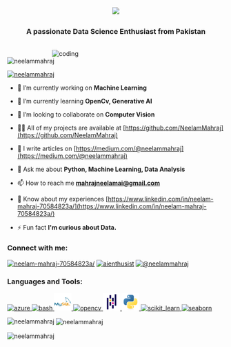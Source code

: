 <h1 align="center">
    <img src="https://readme-typing-svg.herokuapp.com/?font=Righteous&size=35&center=true&vCenter=true&width=500&height=70&duration=4000&lines=Hey+folks!+👋;+I'm+Neelam+Mahraj!;" />
</h1>

<h3 align="center">A passionate Data Science Enthusiast from Pakistan</h3>

<br/>

<img align="right" alt="coding" width="400" src="https://digitalcreativemind.com/wp-content/uploads/2021/06/Analytics_amp_Data_Science.gif">

<p align="left"> <img src="https://komarev.com/ghpvc/?username=neelammahraj&label=Profile%20views&color=0e75b6&style=flat" alt="neelammahraj" /> </p>

<p align="left"> <a href="https://github.com/ryo-ma/github-profile-trophy"><img src="https://github-profile-trophy.vercel.app/?username=neelammahraj" alt="neelammahraj" /></a> </p>

- 🔭 I’m currently working on **Machine Learning**

- 🌱 I’m currently learning **OpenCv, Generative AI**

- 👯 I’m looking to collaborate on **Computer Vision**

- 👨‍💻 All of my projects are available at [https://github.com/NeelamMahraj](https://github.com/NeelamMahraj)

- 📝 I write articles on [https://medium.com/@neelammahraj](https://medium.com/@neelammahraj)

- 💬 Ask me about **Python, Machine Learning, Data Analysis**

- 📫 How to reach me **mahrajneelamai@gmail.com**

- 📄 Know about my experiences [https://www.linkedin.com/in/neelam-mahraj-70584823a/](https://www.linkedin.com/in/neelam-mahraj-70584823a/)

- ⚡ Fun fact **I'm curious about Data.**

<h3 align="left">Connect with me:</h3>
<p align="left">
<a href="https://linkedin.com/in/neelam-mahraj-70584823a/" target="blank"><img align="center" src="https://raw.githubusercontent.com/rahuldkjain/github-profile-readme-generator/master/src/images/icons/Social/linked-in-alt.svg" alt="neelam-mahraj-70584823a/" height="30" width="40" /></a>
<a href="https://kaggle.com/aienthusist" target="blank"><img align="center" src="https://raw.githubusercontent.com/rahuldkjain/github-profile-readme-generator/master/src/images/icons/Social/kaggle.svg" alt="aienthusist" height="30" width="40" /></a>
<a href="https://medium.com/@neelammahraj" target="blank"><img align="center" src="https://raw.githubusercontent.com/rahuldkjain/github-profile-readme-generator/master/src/images/icons/Social/medium.svg" alt="@neelammahraj" height="30" width="40" /></a>
</p>

<h3 align="left">Languages and Tools:</h3>
<p align="left"> <a href="https://azure.microsoft.com/en-in/" target="_blank" rel="noreferrer"> <img src="https://www.vectorlogo.zone/logos/microsoft_azure/microsoft_azure-icon.svg" alt="azure" width="40" height="40"/> </a> <a href="https://www.gnu.org/software/bash/" target="_blank" rel="noreferrer"> <img src="https://www.vectorlogo.zone/logos/gnu_bash/gnu_bash-icon.svg" alt="bash" width="40" height="40"/> </a> <a href="https://www.mysql.com/" target="_blank" rel="noreferrer"> <img src="https://raw.githubusercontent.com/devicons/devicon/master/icons/mysql/mysql-original-wordmark.svg" alt="mysql" width="40" height="40"/> </a> <a href="https://opencv.org/" target="_blank" rel="noreferrer"> <img src="https://www.vectorlogo.zone/logos/opencv/opencv-icon.svg" alt="opencv" width="40" height="40"/> </a> <a href="https://pandas.pydata.org/" target="_blank" rel="noreferrer"> <img src="https://raw.githubusercontent.com/devicons/devicon/2ae2a900d2f041da66e950e4d48052658d850630/icons/pandas/pandas-original.svg" alt="pandas" width="40" height="40"/> </a> <a href="https://www.python.org" target="_blank" rel="noreferrer"> <img src="https://raw.githubusercontent.com/devicons/devicon/master/icons/python/python-original.svg" alt="python" width="40" height="40"/> </a> <a href="https://scikit-learn.org/" target="_blank" rel="noreferrer"> <img src="https://upload.wikimedia.org/wikipedia/commons/0/05/Scikit_learn_logo_small.svg" alt="scikit_learn" width="40" height="40"/> </a> <a href="https://seaborn.pydata.org/" target="_blank" rel="noreferrer"> <img src="https://seaborn.pydata.org/_images/logo-mark-lightbg.svg" alt="seaborn" width="40" height="40"/> </a> </p>

<p><img align="left" src="https://github-readme-stats.vercel.app/api/top-langs?username=neelammahraj&show_icons=true&locale=en&layout=compact" alt="neelammahraj" /></p>

<p>&nbsp;<img align="center" src="https://github-readme-stats.vercel.app/api?username=neelammahraj&show_icons=true&locale=en" alt="neelammahraj" /></p>

<p><img align="center" src="https://github-readme-streak-stats.herokuapp.com/?user=neelammahraj&" alt="neelammahraj" /></p>
